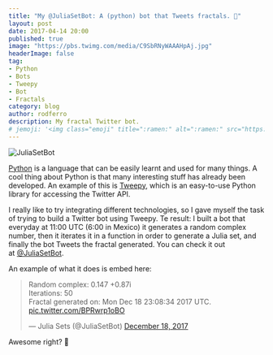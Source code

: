 ```yaml
---
title: "My @JuliaSetBot: A (python) bot that Tweets fractals. 🤖"
layout: post
date: 2017-04-14 20:00
published: true
image: "https://pbs.twimg.com/media/C9SbRNyWAAAHpAj.jpg"
headerImage: false
tag:
- Python
- Bots
- Tweepy
- Bot
- Fractals
category: blog
author: rodferro
description: My fractal Twitter bot.
# jemoji: '<img class="emoji" title=":ramen:" alt=":ramen:" src="https://assets.github.com/images/icons/emoji/unicode/1f35c.png" height="20" width="20" align="absmiddle">'
---
```


![JuliaSetBot](https://pbs.twimg.com/media/C9SbRNyWAAAHpAj.jpg)


<a href="https://www.python.org" target="_blank">Python</a> is a language that can be easily learnt and used for many things. A cool thing about Python is that many interesting stuff has already been developed. An example of this is <a href="http://www.tweepy.org" target="_blank">Tweepy</a>, which is an easy-to-use Python library for accessing the Twitter API.

I really like to try integrating different technologies, so I gave myself the task of trying to build a Twitter bot using Tweepy. Te result: I built a bot that everyday at 11:00 UTC (6:00 in Mexico) it generates a random complex number, then it iterates it in a function in order to generate a Julia set, and finally the bot Tweets the fractal generated. You can check it out at <a href="https://twitter.com/JuliaSetBot" target="_blank">@JuliaSetBot</a>.

An example of what it does is embed here:

<blockquote class="twitter-tweet" data-lang="en"><p lang="en" dir="ltr">Random complex: 0.147 +0.87i <br>Iterations: 50<br>Fractal generated on: Mon Dec 18 23:08:34 2017 UTC. <a href="https://t.co/BPRwrp1oBO">pic.twitter.com/BPRwrp1oBO</a></p>&mdash; Julia Sets (@JuliaSetBot) <a href="https://twitter.com/JuliaSetBot/status/942894390900674561?ref_src=twsrc%5Etfw">December 18, 2017</a></blockquote>
<script async src="https://platform.twitter.com/widgets.js" charset="utf-8"></script>


Awesome right? 🤖
